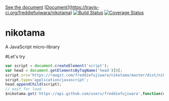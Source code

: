 [See the document](https://freddiefujiwara.github.io/nikotama/Nikotama.html)
[[Document](https://travis-ci.org/freddiefujiwara/nikotama.svg?branch=master)](https://travis-ci.org/freddiefujiwara/nikotama)
[![Build Status](https://travis-ci.org/freddiefujiwara/nikotama.svg?branch=master)](https://travis-ci.org/freddiefujiwara/nikotama)
[![Coverage Status](https://coveralls.io/repos/github/freddiefujiwara/nikotama/badge.svg?branch=feature%2Ftravis)](https://coveralls.io/github/freddiefujiwara/nikotama?branch=feature%2Ftravis)
# nikotama
A JavaScript micro-library

#Let's try 
```javascript
var script = document.createElement('script'); 
var head = document.getElementsByTagName('head')[0];
script.src='https://rawgit.com/freddiefujiwara/nikotama/master/dist/nikotama.bundle.js';
script.type='application/javascript';
head.appendChild(script);
// wait for load
$nikotama.get('https://api.github.com/users/freddiefujiwara',function(data){console.log(data);});
```
